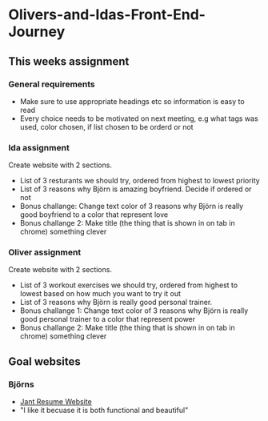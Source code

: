 # Olivers-and-Idas-Front-End-Journey
## This weeks assignment
### General requirements
- Make sure to use appropriate headings etc so information is easy to read
- Every choice needs to be motivated on next meeting, e.g what tags was used, color chosen, if list chosen to be orderd or not 
### Ida assignment
Create website with 2 sections. 
- List of 3 resturants we should try, ordered from highest to lowest priority
- List of 3 reasons why Björn is amazing boyfriend. Decide if ordered or not 
- Bonus challange: Change text color of 3 reasons why Björn is really good boyfriend to a color that represent love
- Bonus challange 2: Make title (the thing that is shown in on tab in chrome) something clever
### Oliver assignment
Create website with 2 sections. 
- List of 3 workout exercises we should try, ordered from highest to lowest based on how much you want to try it out
- List of 3 reasons why Björn is really good personal trainer.
- Bonus challange 1: Change text color of 3 reasons why Björn is really good personal trainer to a color that represent power
- Bonus challange 2: Make title (the thing that is shown in on tab in chrome) something clever

## Goal websites
### Björns
- [Jant Resume Website](https://jant.fr/)
- "I like it becuase it is both functional and beautiful"



